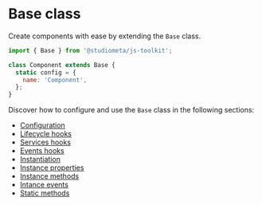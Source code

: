 # Base class

Create components with ease by extending the `Base` class.

```js
import { Base } from '@studiometa/js-toolkit';

class Component extends Base {
  static config = {
    name: 'Component',
  };
}
```

Discover how to configure and use the `Base` class in the following sections:

- [Configuration](/api/configuration.html)
- [Lifecycle hooks](/api/methods-hooks-lifecycle.html)
- [Services hooks](/api/methods-hooks-services.html)
- [Events hooks](/api/methods-hooks-events.html)
- [Instantiation](/api/instantiation.html)
- [Instance properties](/api/instance-properties.html)
- [Instance methods](/api/instance-methods.html)
- [Intance events](/api/instance-events.html)
- [Static methods](/api/static-methods.html)
